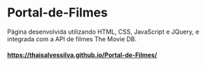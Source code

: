 # Portal-de-Filmes
Página desenvolvida utilizando HTML, CSS, JavaScript e JQuery, e integrada com a API de filmes The Movie DB.

#### https://thaisalvessilva.github.io/Portal-de-Filmes/

